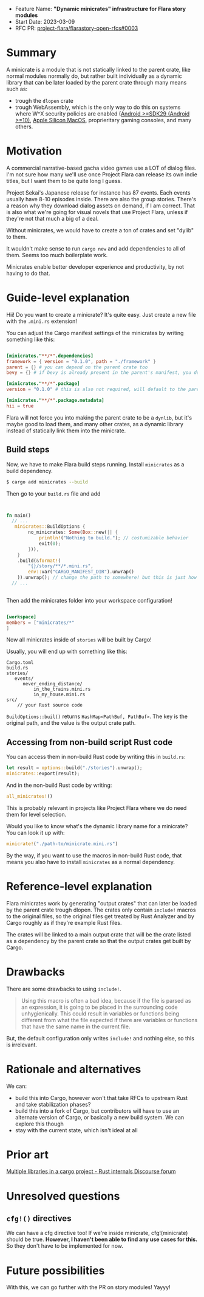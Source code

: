 - Feature Name: **"Dynamic minicrates" infrastructure for Flara story modules**
- Start Date: 2023-03-09
- RFC PR: [project-flara/flarastory-open-rfcs#0003](https://github.com/project-flara/rfcs/pulls/0003)

# Summary
[summary]: #summary

A minicrate is a module that is not statically linked to the parent crate, like normal modules normally do, but rather built individually as a dynamic library that can be later loaded by the parent crate through many means such as:
- trough the `dlopen` crate
- trough WebAssembly, which is the only way to do this on systems where W^X security policies are enabled ([Android >=SDK29 (Android >=10)](https://developer.android.com/about/versions/10/behavior-changes-10#execute-permission), [Apple Silicon MacOS](https://developer.apple.com/documentation/apple-silicon/porting-just-in-time-compilers-to-apple-silicon), proprieritary gaming consoles, and many others.

# Motivation
[motivation]: #motivation

A commercial narrative-based gacha video games use a LOT of dialog files. I'm not sure how many we'll use once Project Flara can release its own indie titles, but I want them to be quite long I guess.

Project Sekai's Japanese release for instance has 87 events. Each events usually have 8-10 episodes inside. There are also the group stories.
There's a reason why they download dialog assets on demand, if I am correct. That is also what we're going for visual novels that use Project Flara, unless if they're not that much a big of a deal.

Without minicrates, we would have to create a ton of crates and set "dylib" to them.

It wouldn't make sense to run `cargo new` and add dependencies to all of them. Seems too much boilerplate work.

Minicrates enable better developer experience and productivity, by not having to do that.
# Guide-level explanation
[guide-level-explanation]: #guide-level-explanation
Hii! Do you want to create a minicrate? It's quite easy.
Just create a new file with the `.mini.rs` extension!

You can adjust the Cargo manifest settings of the minicrates by writing something like this:
```toml

[minicrates."**/*".dependencies]
framework = { version = "0.1.0", path = "./framework" }
parent = {} # you can depend on the parent crate too
bevy = {} # if bevy is already present in the parent's manifest, you don't have to specify the version

[minicrates."**/*".package]
version = "0.1.0" # this is also not required, will default to the parent crate's version

[minicrates."**/*".package.metadata]
hii = true

```

Flara will not force you into making the parent crate to be a `dynlib`, but it's maybe good to load them, and many other crates, as a dynamic library instead of statically link them into the minicrate.

## Build steps
Now, we have to make Flara build steps running. 
Install `minicrates` as a build dependency.
```sh
$ cargo add minicrates --build
```
Then go to your `build.rs` file and add
```rs


fn main()
  // ...
   minicrates::BuildOptions {
        no_minicrates: Some(Box::new(|| {
            println!("Nothing to build."); // costumizable behavior
            exit(0);
        })),
    }
    .build(&format!(
        "{}/story/**/*.mini.rs",
        env::var("CARGO_MANIFEST_DIR").unwrap()
    )).unwrap(); // change the path to somewhere! but this is just how we're going to use it in Flara.
  // ...
  
```
Then add the minicrates folder into your workspace configuration!
```toml

[workspace]
members = ["minicrates/*"
]
```
Now all minicrates inside of `stories` will be built by Cargo!

Usually, you will end up with something like this:
```
Cargo.toml
build.rs
stories/
   events/
      never_ending_distance/
          in_the_trains.mini.rs 
          in_my_house.mini.rs
src/
    // your Rust source code
```

`BuildOptions::buil()` returns `HashMap<PathBuf, PathBuf>`. The key is the original path, and the value is the output crate path.

## Accessing from non-build script Rust code
You can access them in non-build Rust code by writing this in `build.rs`:
```rs
let result = options::build("./stories").unwrap();
minicrates::export(result);
```

And in the non-build Rust code by writing:
```rs
all_minicrates!()
```
This is probably relevant in projects like Project Flara where we do need them for level selection. 

Would you like to know what's the dynamic library name for a minicrate?
You can look it up with:
```rs
minicrate!("./path-to/minicrate.mini.rs")
```

By the way, if you want to use the macros in non-build Rust code, that means you also have to install `minicrates` as a normal dependency.

# Reference-level explanation
[reference-level-explanation]: #reference-level-explanation

Flara minicrates work by generating "output crates" that can later be loaded by the parent crate trough dlopen. 
The crates only contain `include!` macros to the original files, so the original files get treated by Rust Analyzer and by Cargo roughly as if they're example Rust files.

The crates will be linked to a main output crate that will be the crate listed as a dependency by the parent crate so that the output crates get built by Cargo.

# Drawbacks
[drawbacks]: #drawbacks

There are some drawbacks to using `include!`.

> Using this macro is often a bad idea, because if the file is parsed as an expression, it is going to be placed in the surrounding code unhygienically. This could result in variables or functions being different from what the file expected if there are variables or functions that have the same name in the current file.

But, the default configuration only writes `include!` and nothing else, so this is irrelevant.

# Rationale and alternatives
[rationale-and-alternatives]: #rationale-and-alternatives

We can:
- build this into Cargo, however won't that take RFCs to upstream Rust and take stabilization phases?
- build this into a fork of Cargo, but contributors will have to use an alternate version of Cargo, or basically a new build system. We can explore this though
- stay with the current state, which isn't ideal at all
# Prior art
[prior-art]: #prior-art

[Multiple libraries in a cargo project - Rust internals Discourse forum](https://internals.rust-lang.org/t/multiple-libraries-in-a-cargo-project/8259/24)
# Unresolved questions
[unresolved-questions]: #unresolved-questions

## `cfg!()` directives
We can have a cfg directive too! If we're inside  minicrate, cfg!(minicrate) should be true. **However, I haven't been able to find any use cases for this.**
So they don't have to be implemented for now.

# Future possibilities
[future-possibilities]: #future-possibilities

With this, we can go further with the PR on story modules! Yayyy!
